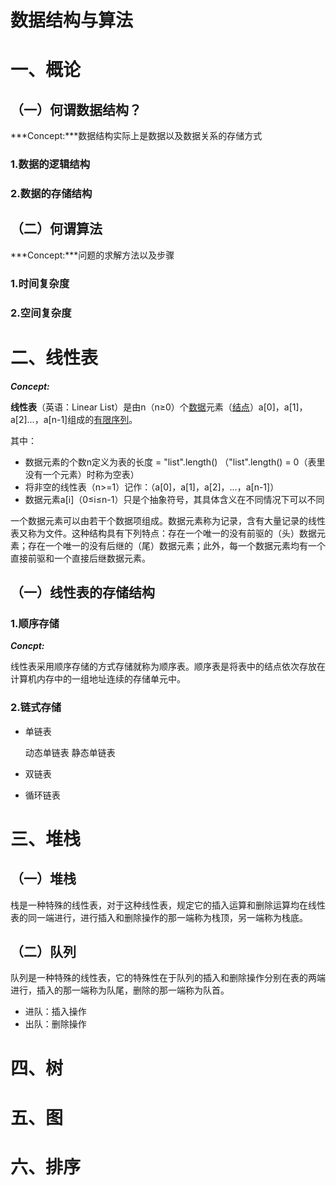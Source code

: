 # 数据结构与算法

# 一、概论

## （一）何谓数据结构？

***Concept:***数据结构实际上是数据以及数据关系的存储方式

### 1.数据的逻辑结构

### 2.数据的存储结构

## （二）何谓算法

***Concept:***问题的求解方法以及步骤

### 1.时间复杂度

### 2.空间复杂度

# 二、线性表

***Concept:***

**线性表**（英语：Linear List）是由n（n≥0）个[数据](https://zh.wikipedia.org/wiki/%E6%95%B0%E6%8D%AE)元素（[结点](https://zh.wikipedia.org/w/index.php?title=%E7%BB%93%E7%82%B9&action=edit&redlink=1)）a[0]，a[1]，a[2]…，a[n-1]组成的[有限序列](https://zh.wikipedia.org/w/index.php?title=%E6%9C%89%E9%99%90%E5%BA%8F%E5%88%97&action=edit&redlink=1)。

其中：

- 数据元素的个数n定义为表的长度 = "list".length() （"list".length() = 0（表里没有一个元素）时称为空表）
- 将非空的线性表（n>=1）记作：（a[0]，a[1]，a[2]，…，a[n-1]）
- 数据元素a[i]（0≤i≤n-1）只是个抽象符号，其具体含义在不同情况下可以不同

一个数据元素可以由若干个数据项组成。数据元素称为记录，含有大量记录的线性表又称为文件。这种结构具有下列特点：存在一个唯一的没有前驱的（头）数据元素；存在一个唯一的没有后继的（尾）数据元素；此外，每一个数据元素均有一个直接前驱和一个直接后继数据元素。

## （一）线性表的存储结构

### 1.顺序存储

***Concpt:***

线性表采用顺序存储的方式存储就称为顺序表。顺序表是将表中的结点依次存放在计算机内存中的一组地址连续的存储单元中。

### 2.链式存储

- 单链表

    动态单链表
    静态单链表

- 双链表
- 循环链表

# 三、堆栈

## （一）堆栈

栈是一种特殊的线性表，对于这种线性表，规定它的插入运算和删除运算均在线性表的同一端进行，进行插入和删除操作的那一端称为栈顶，另一端称为栈底。

## （二）队列

队列是一种特殊的线性表，它的特殊性在于队列的插入和删除操作分别在表的两端进行，插入的那一端称为队尾，删除的那一端称为队首。

- 进队：插入操作
- 出队：删除操作

# 四、树

# 五、图

# 六、排序